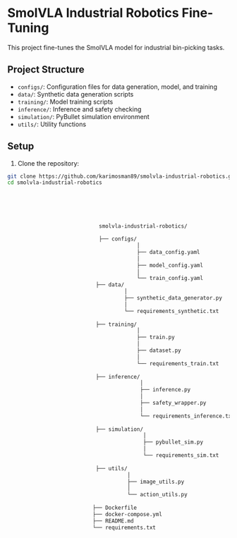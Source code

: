 # SmolVLA Industrial Robotics Fine-Tuning

This project fine-tunes the SmolVLA model for industrial bin-picking tasks.

## Project Structure

- `configs/`: Configuration files for data generation, model, and training
- `data/`: Synthetic data generation scripts
- `training/`: Model training scripts
- `inference/`: Inference and safety checking
- `simulation/`: PyBullet simulation environment
- `utils/`: Utility functions

## Setup

1. Clone the repository:
   
```bash
git clone https://github.com/karimosman89/smolvla-industrial-robotics.git
cd smolvla-industrial-robotics






                             smolvla-industrial-robotics/

                             ├── configs/
                                         │   
                                         ├── data_config.yaml
                                         │   
                                         ├── model_config.yaml
                                         │   
                                         └── train_config.yaml
                            ├── data/
                                     │   
                                     ├── synthetic_data_generator.py
                                     │   
                                     └── requirements_synthetic.txt
                                    
                            ├── training/
                                         │   
                                         ├── train.py
                                         │   
                                         ├── dataset.py
                                         │   
                                         └── requirements_train.txt
                                        
                            ├── inference/
                                          │   
                                          ├── inference.py
                                          │   
                                          ├── safety_wrapper.py
                                          │   
                                          └── requirements_inference.txt
                                          
                            ├── simulation/
                                           │   
                                           ├── pybullet_sim.py
                                           │   
                                           └── requirements_sim.txt
                                           
                            ├── utils/
                                      │   
                                      ├── image_utils.py
                                      │   
                                      └── action_utils.py
                                      
                           ├── Dockerfile
                           ├── docker-compose.yml
                           ├── README.md
                           └── requirements.txt
